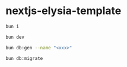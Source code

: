 # nextjs-elysia-template

```bash
bun i
```

```bash
bun dev
```

```bash
bun db:gen --name "<xxx>"
```

```bash
bun db:migrate
```
